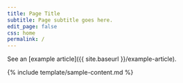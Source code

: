 ```yaml
---
title: Page Title
subtitle: Page subtitle goes here.
edit_page: false
css: home
permalink: /
---
```


See an [example article]({{ site.baseurl }}/example-article).

{% include template/sample-content.md %}
